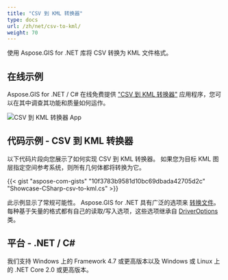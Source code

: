 ```yaml
---
title: "CSV 到 KML 转换器"
type: docs
url: /zh/net/csv-to-kml/
weight: 70
---
```


使用 Aspose.GIS for .NET 库将 CSV 转换为 KML 文件格式。

## **在线示例**

Aspose.GIS for .NET / C# 在线免费提供 ["CSV 到 KML 转换器"](https://products.aspose.app/gis/conversion/csv-to-kml) 应用程序，您可以在其中调查其功能和质量如何运作。

![CSV 到 KML 转换器 App](conversion.png)

## **代码示例 - CSV 到 KML 转换器**

以下代码片段向您展示了如何实现 CSV 到 KML 转换器。 如果您为目标 KML 图层指定空间参考系统，则所有几何体都将转换为它。

{{< gist "aspose-com-gists" "10f3783b9581d10bc69dbada42705d2c" "Showcase-CSharp-csv-to-kml.cs" >}}

此示例显示了常规可能性。 Aspose.GIS for .NET 具有广泛的选项来 [转换文件](https://docs.aspose.com/gis/net/vector-layers/)。 每种基于矢量的格式都有自己的读取/写入选项，这些选项继承自 [DriverOptions](https://reference.aspose.com/gis/net/aspose.gis/driveroptions) 类。

## **平台 - .NET / C#**

我们支持 Windows 上的 Framework 4.7 或更高版本以及 Windows 或 Linux 上的 .NET Core 2.0 或更高版本。
